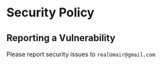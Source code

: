 # Security Policy

## Reporting a Vulnerability

Please report security issues to `realUmair@gmail.com`
